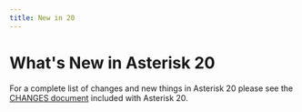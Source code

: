```yaml
---
title: New in 20
---
```


# What's New in Asterisk 20

For a complete list of changes and new things in Asterisk 20 please see the [CHANGES document](https://raw.githubusercontent.com/asterisk/asterisk/20/CHANGES) included with Asterisk 20.

